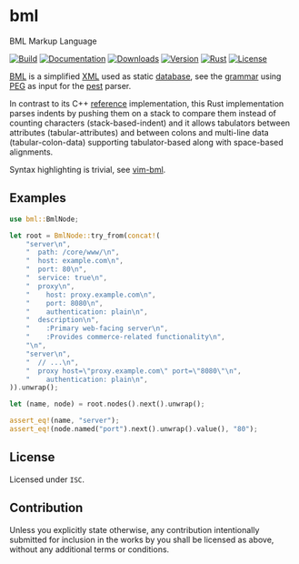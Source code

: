 # bml

BML Markup Language

[![Build][]](https://github.com/qu1x/bml/actions/workflows/build.yml)
[![Documentation][]](https://docs.rs/bml)
[![Downloads][]](https://crates.io/crates/bml)
[![Version][]](https://crates.io/crates/bml)
[![Rust][]](https://www.rust-lang.org)
[![License][]](https://opensource.org/licenses/ISC)

[Build]: https://github.com/qu1x/bml/actions/workflows/build.yml/badge.svg
[Documentation]: https://docs.rs/bml/badge.svg
[Downloads]: https://img.shields.io/crates/d/bml.svg
[Version]: https://img.shields.io/crates/v/bml.svg
[Rust]: https://img.shields.io/badge/rust-stable-brightgreen.svg
[License]: https://img.shields.io/crates/l/bml.svg

[BML] is a simplified [XML] used as static [database], see the [grammar] using [PEG] as input for
the [pest] parser.

In contrast to its C++ [reference] implementation, this Rust implementation parses indents by
pushing them on a stack to compare them instead of counting characters (stack-based-indent) and it
allows tabulators between attributes (tabular-attributes) and between colons and multi-line data
(tabular-colon-data) supporting tabulator-based along with space-based alignments.

Syntax highlighting is trivial, see [vim-bml].

[BML]: https://news.ycombinator.com/item?id=8645591
[XML]: https://en.wikipedia.org/wiki/XML
[database]: https://github.com/ares-emulator/ares/tree/master/mia/Database
[grammar]: https://github.com/qu1x/bml/blob/main/src/bml.pest
[PEG]: https://en.wikipedia.org/wiki/Parsing_expression_grammar
[pest]: https://pest.rs/
[reference]: https://github.com/ares-emulator/ares/blob/master/nall/string/markup/bml.hpp
[vim-bml]: https://github.com/qu1x/vim-bml

## Examples

```rust
use bml::BmlNode;

let root = BmlNode::try_from(concat!(
	"server\n",
	"  path: /core/www/\n",
	"  host: example.com\n",
	"  port: 80\n",
	"  service: true\n",
	"  proxy\n",
	"    host: proxy.example.com\n",
	"    port: 8080\n",
	"    authentication: plain\n",
	"  description\n",
	"    :Primary web-facing server\n",
	"    :Provides commerce-related functionality\n",
	"\n",
	"server\n",
	"  // ...\n",
	"  proxy host=\"proxy.example.com\" port=\"8080\"\n",
	"    authentication: plain\n",
)).unwrap();

let (name, node) = root.nodes().next().unwrap();

assert_eq!(name, "server");
assert_eq!(node.named("port").next().unwrap().value(), "80");
```

## License

Licensed under `ISC`.

## Contribution

Unless you explicitly state otherwise, any contribution intentionally submitted for inclusion in the
works by you shall be licensed as above, without any additional terms or conditions.
